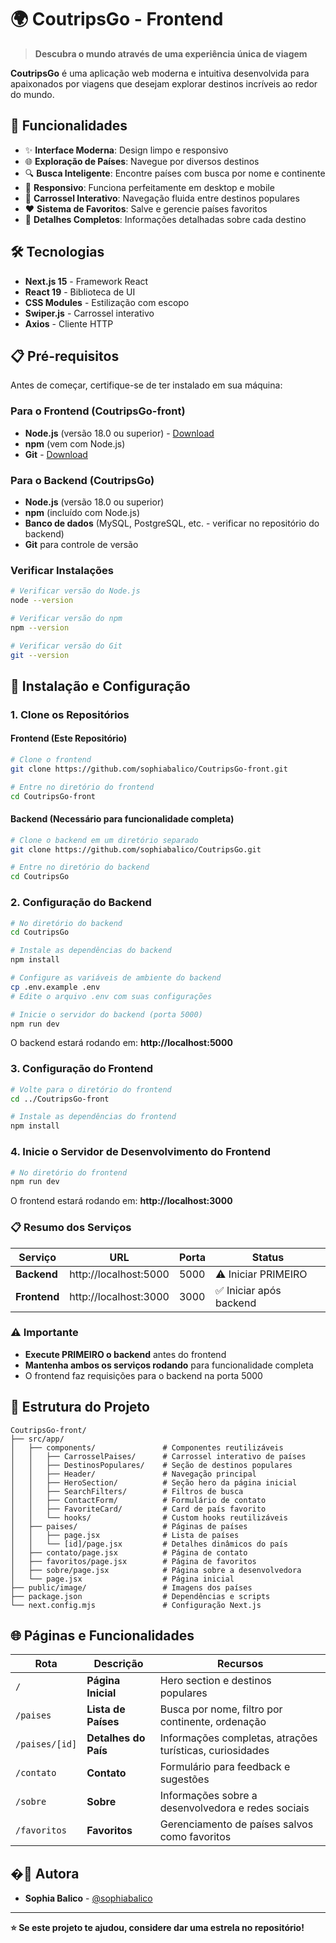 # 🌍 CoutripsGo - Frontend

> **Descubra o mundo através de uma experiência única de viagem**

**CoutripsGo** é uma aplicação web moderna e intuitiva desenvolvida para apaixonados por viagens que desejam explorar destinos incríveis ao redor do mundo.

## 🚀 Funcionalidades

- ✨ **Interface Moderna**: Design limpo e responsivo
- 🌐 **Exploração de Países**: Navegue por diversos destinos
- 🔍 **Busca Inteligente**: Encontre países com busca por nome e continente
- 📱 **Responsivo**: Funciona perfeitamente em desktop e mobile
- 🎠 **Carrossel Interativo**: Navegação fluida entre destinos populares
- ❤️ **Sistema de Favoritos**: Salve e gerencie países favoritos
- 📍 **Detalhes Completos**: Informações detalhadas sobre cada destino

## 🛠️ Tecnologias

- **Next.js 15** - Framework React
- **React 19** - Biblioteca de UI
- **CSS Modules** - Estilização com escopo
- **Swiper.js** - Carrossel interativo
- **Axios** - Cliente HTTP

## 📋 Pré-requisitos

Antes de começar, certifique-se de ter instalado em sua máquina:

### Para o Frontend (CoutripsGo-front)
- **Node.js** (versão 18.0 ou superior) - [Download](https://nodejs.org/)
- **npm** (vem com Node.js)
- **Git** - [Download](https://git-scm.com/)

### Para o Backend (CoutripsGo)
- **Node.js** (versão 18.0 ou superior)
- **npm** (incluído com Node.js)
- **Banco de dados** (MySQL, PostgreSQL, etc. - verificar no repositório do backend)
- **Git** para controle de versão

### Verificar Instalações
```bash
# Verificar versão do Node.js
node --version

# Verificar versão do npm
npm --version

# Verificar versão do Git
git --version
```

## 🚀 Instalação e Configuração

### 1. Clone os Repositórios

#### Frontend (Este Repositório)
```bash
# Clone o frontend
git clone https://github.com/sophiabalico/CoutripsGo-front.git

# Entre no diretório do frontend
cd CoutripsGo-front
```

#### Backend (Necessário para funcionalidade completa)
```bash
# Clone o backend em um diretório separado
git clone https://github.com/sophiabalico/CoutripsGo.git

# Entre no diretório do backend
cd CoutripsGo
```

### 2. Configuração do Backend

```bash
# No diretório do backend
cd CoutripsGo

# Instale as dependências do backend
npm install

# Configure as variáveis de ambiente do backend
cp .env.example .env
# Edite o arquivo .env com suas configurações

# Inicie o servidor do backend (porta 5000)
npm run dev
```

O backend estará rodando em: **http://localhost:5000**

### 3. Configuração do Frontend

```bash
# Volte para o diretório do frontend
cd ../CoutripsGo-front

# Instale as dependências do frontend
npm install
```

### 4. Inicie o Servidor de Desenvolvimento do Frontend

```bash
# No diretório do frontend
npm run dev
```

O frontend estará rodando em: **http://localhost:3000**

### 📋 Resumo dos Serviços

| Serviço | URL | Porta | Status |
|---------|-----|-------|--------|
| **Backend** | http://localhost:5000 | 5000 | ⚠️ Iniciar PRIMEIRO |
| **Frontend** | http://localhost:3000 | 3000 | ✅ Iniciar após backend |

### ⚠️ Importante

- **Execute PRIMEIRO o backend** antes do frontend
- **Mantenha ambos os serviços rodando** para funcionalidade completa
- O frontend faz requisições para o backend na porta 5000

## 📁 Estrutura do Projeto

```
CoutripsGo-front/
├── src/app/
│   ├── components/               # Componentes reutilizáveis
│   │   ├── CarrosselPaises/      # Carrossel interativo de países
│   │   ├── DestinosPopulares/    # Seção de destinos populares
│   │   ├── Header/               # Navegação principal
│   │   ├── HeroSection/          # Seção hero da página inicial
│   │   ├── SearchFilters/        # Filtros de busca
│   │   ├── ContactForm/          # Formulário de contato
│   │   ├── FavoriteCard/         # Card de país favorito
│   │   └── hooks/                # Custom hooks reutilizáveis
│   ├── paises/                   # Páginas de países
│   │   ├── page.jsx              # Lista de países
│   │   └── [id]/page.jsx         # Detalhes dinâmicos do país
│   ├── contato/page.jsx          # Página de contato
│   ├── favoritos/page.jsx        # Página de favoritos
│   ├── sobre/page.jsx            # Página sobre a desenvolvedora
│   └── page.jsx                  # Página inicial
├── public/image/                 # Imagens dos países
├── package.json                  # Dependências e scripts
└── next.config.mjs               # Configuração Next.js
```
## 🌐 Páginas e Funcionalidades

| Rota | Descrição | Recursos |
|------|-----------|----------|
| `/` | **Página Inicial** | Hero section e destinos populares |
| `/paises` | **Lista de Países** | Busca por nome, filtro por continente, ordenação |
| `/paises/[id]` | **Detalhes do País** | Informações completas, atrações turísticas, curiosidades |
| `/contato` | **Contato** | Formulário para feedback e sugestões |
| `/sobre` | **Sobre** | Informações sobre a desenvolvedora e redes sociais |
| `/favoritos` | **Favoritos** | Gerenciamento de países salvos como favoritos |

## �👥 Autora

- **Sophia Balico** - [@sophiabalico](https://github.com/sophiabalico)

---

**⭐ Se este projeto te ajudou, considere dar uma estrela no repositório!**
